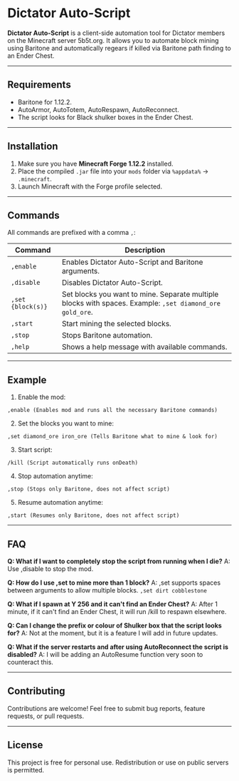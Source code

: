 # Dictator Auto-Script

**Dictator Auto-Script** is a client-side automation tool for Dictator members on the Minecraft server 5b5t.org. It allows you to automate block mining using Baritone and automatically regears if killed via Baritone path finding to an Ender Chest.

---

## Requirements

- Baritone for 1.12.2.
- AutoArmor, AutoTotem, AutoRespawn, AutoReconnect.
- The script looks for Black shulker boxes in the Ender Chest.

---

## Installation

1. Make sure you have **Minecraft Forge 1.12.2** installed.
2. Place the compiled `.jar` file into your `mods` folder via `%appdata%` -> `.minecraft`.
3. Launch Minecraft with the Forge profile selected.

---

## Commands

All commands are prefixed with a comma `,`:

| Command | Description |
|---------|-------------|
| `,enable` | Enables Dictator Auto-Script and Baritone arguments. |
| `,disable` | Disables Dictator Auto-Script. |
| `,set {block(s)}` | Set blocks you want to mine. Separate multiple blocks with spaces. Example: `,set diamond_ore gold_ore`. |
| `,start` | Start mining the selected blocks. |
| `,stop` | Stops Baritone automation. |
| `,help` | Shows a help message with available commands. |

---

## Example

1. Enable the mod:

```text
,enable (Enables mod and runs all the necessary Baritone commands)
```

2. Set the blocks you want to mine:

```text
,set diamond_ore iron_ore (Tells Baritone what to mine & look for)
```

3. Start script:

```text
/kill (Script automatically runs onDeath)
```

4. Stop automation anytime:

```text
,stop (Stops only Baritone, does not affect script)
```

5. Resume automation anytime:

```text
,start (Resumes only Baritone, does not affect script)
```

---

## FAQ

**Q: What if I want to completely stop the script from running when I die?**
A: Use ,disable to stop the mod.

**Q: How do I use ,set to mine more than 1 block?**
A: ,set supports spaces between arguments to allow multiple blocks. `,set dirt cobblestone`

**Q: What if I spawn at Y 256 and it can't find an Ender Chest?**
A: After 1 minute, if it can't find an Ender Chest, it will run /kill to respawn elsewhere.

**Q: Can I change the prefix or colour of Shulker box that the script looks for?**
A: Not at the moment, but it is a feature I will add in future updates.

**Q: What if the server restarts and after using AutoReconnect the script is disabled?**
A: I will be adding an AutoResume function very soon to counteract this.

---

## Contributing

Contributions are welcome! Feel free to submit bug reports, feature requests, or pull requests.

---

## License

This project is free for personal use. Redistribution or use on public servers is permitted.

